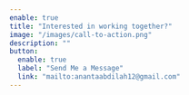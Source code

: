 ```yaml
---
enable: true
title: "Interested in working together?"
image: "/images/call-to-action.png"
description: ""
button:
  enable: true
  label: "Send Me a Message"
  link: "mailto:anantaabdilah12@gmail.com"
---
```

